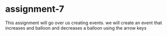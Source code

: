 # assignment-7
This assignment will go over us creating events. we will create an event that increases and balloon and decreases a balloon using the arrow keys  
